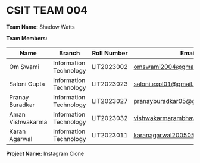 # CSIT TEAM 004

**Team Name:** Shadow Watts

**Team Members:**

| Name          | Branch         | Roll Number | Email ID              | Github ID      |
|---------------|----------------|-------------|-----------------------|----------------|
| Om Swami      | Information Technology | LIT2023002       | omswami2004@gmail.com  | mrimmortal09 |
| Saloni Gupta  | Information Technology |LIT2023023    | saloni.expl01@gmail.com | salonii04  |
| Pranay Buradkar   | Information Technology | LIT2023027       | pranayburadkar05@gmail.com | pranayyb     |
| Aman Vishwakarma  | Information Technology  | LIT2023032       | vishwakarmarambhawan576@gmail.com | AMANVISHWAKARMA27   |
| Karan Agarwal   | Information Technology |LIT2023011    | karanagarwal200505@gmail.com | karanagarwal12  |

**Project Name:** Instagram Clone
